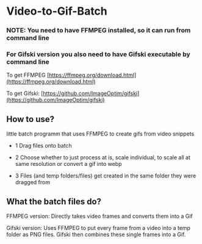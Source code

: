 # Video-to-Gif-Batch
 
### NOTE: You need to have FFMPEG installed, so it can run from command line

### For Gifski version you also need to have Gifski executable by command line
To get FFMPEG [https://ffmpeg.org/download.html](https://ffmpeg.org/download.html)

To get Gifski: [https://github.com/ImageOptim/gifski](https://github.com/ImageOptim/gifski)
 
 
 ## How to use?
 
 little batch programm that uses FFMPEG to create gifs from video snippets
 
 * 1 Drag files onto batch
 
 * 2 Choose whether to just process at is, scale individual, to scale all at same resolution or convert a gif into webp
 
 * 3 Files (and temp folders/files) get created in the same folder they were dragged from


## What the batch files do?

FFMPEG version: Directly takes video frames and converts them into a Gif

Gifski version: Uses FFMPEG to put every frame from a video into a temp folder as PNG files. Gifski then combines these single frames into a Gif.
